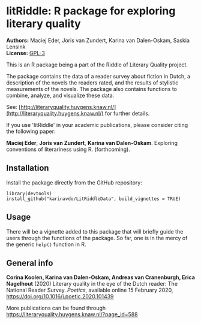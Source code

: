 # litRiddle: R package for exploring literary quality

**Authors:** Maciej Eder, Joris van Zundert, Karina van Dalen-Oskam, Saskia Lensink<br/>
**License:** [GPL-3](https://opensource.org/licenses/GPL-3.0)


This is an R package being a part of the Riddle of Literary Quality project.

The package contains the data of a reader survey about fiction in Dutch, a description of the novels the readers rated, and the results of stylistic measurements of the novels. The package also contains functions to combine, analyze, and visualize these data.

See: [http://literaryquality.huygens.knaw.nl/](http://literaryquality.huygens.knaw.nl/) for further details.

If you use 'litRiddle' in your academic publications, please consider citing the following paper: 

**Maciej Eder**, **Joris van Zundert**, **Karina van Dalen-Oskam**. Exploring conventions of literariness using R. (forthcoming).


## Installation

Install the package directly from the GitHub repository:

```
library(devtools)
install_github("karinavdo/LitRiddleData", build_vignettes = TRUE)
```


## Usage

There will be a vignette added to this package that will briefly guide the users through the functions of the package. So far, one is in the mercy of the generic `help()` function in R. 


## General info

**Corina Koolen, Karina van Dalen-Oskam, Andreas van Cranenburgh, Erica Nagelhout** (2020) Literary quality in the eye of the Dutch reader: The National Reader Survey.
<i>Poetics</i>, available online 15 February 2020, https://doi.org/10.1016/j.poetic.2020.101439

More publications can be found through https://literaryquality.huygens.knaw.nl/?page_id=588


